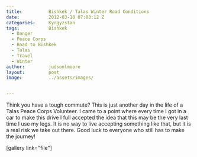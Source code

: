 ```yaml
---
title:			Bishkek / Talas Winter Road Conditions
date:			2012-03-18 07:03:12 Z
categories:		Kyrgyzstan
tags:			Bishkek
  - Danger
  - Peace Corps
  - Road to Bishkek
  - Talas
  - Travel
  - Winter
author:			judsonlmoore
layout:			post
image:			../assets/images/


---
```


Think you have a tough commute? This is just another day in the life of a Talas Peace Corps Volunteer. I came to a point where every time I got in a car to make this drive I full accepted the idea that this may be the very last time I use my legs. It is no way to live accepting something like that, but it is a real risk we take out there. Good luck to everyone who still has to make the journey!

[gallery link="file"]

